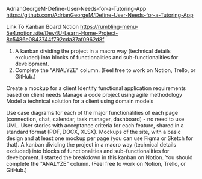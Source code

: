 AdrianGeorgeM-Define-User-Needs-for-a-Tutoring-App
https://github.com/AdrianGeorgeM/Define-User-Needs-for-a-Tutoring-App

Link To Kanban Board Notion
https://rumbling-menu-5e4.notion.site/Dev4U-Learn-Home-Project-8c5486e0843744f792cda37af0962d8f

1. A kanban dividing the project in a macro way (technical details excluded) into blocks of functionalities and sub-functionalities for development.
2. Complete the "ANALYZE" column. (Feel free to work on Notion, Trello, or GitHub.)

Create a mockup for a client Identify functional application requirements based on client needs Manage a code project using agile methodology Model a technical solution for a client using domain models

Use case diagrams for each of the major functionalities of each page (connection, chat, calendar, task manager, dashboard) - no need to use UML.
User stories with acceptance criteria for each feature, shared in a standard format (PDF, DOCX, XLSX).
Mockups of the site, with a basic design and at least one mockup per page (you can use Figma or Sketch for that).
A kanban dividing the project in a macro way (technical details excluded) into blocks of functionalities and sub-functionalities for development. I started the breakdown in this kanban on Notion. You should complete the "ANALYZE" column. (Feel free to work on Notion, Trello, or GitHub.)
